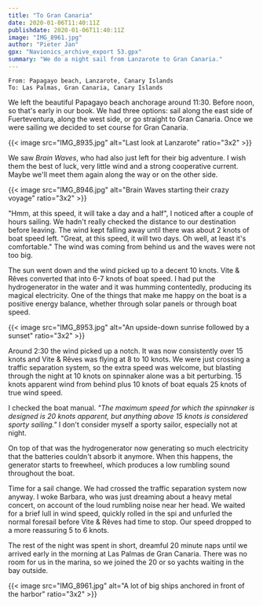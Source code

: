```yaml
---
title: "To Gran Canaria"
date: 2020-01-06T11:40:11Z
publishdate: 2020-01-06T11:40:11Z
image: "IMG_8961.jpg"
author: "Pieter Jan"
gpx: "Navionics_archive_export 53.gpx"
summary: "We do a night sail from Lanzarote to Gran Canaria."
---
```


`From: Papagayo beach, Lanzarote, Canary Islands`<br/>
`To: Las Palmas, Gran Canaria, Canary Islands`

We left the beautiful Papagayo beach anchorage around 11:30. Before noon, so that's early in our book. We had three options: sail along the east side of Fuerteventura, along the west side, or go straight to Gran Canaria. Once we were sailing we decided to set course for Gran Canaria.

{{< image src="IMG_8935.jpg" alt="Last look at Lanzarote" ratio="3x2" >}}

We saw _Brain Waves_, who had also just left for their big adventure. I wish them the best of luck, very little wind and a strong cooperative current. Maybe we'll meet them again along the way or on the other side.

{{< image src="IMG_8946.jpg" alt="Brain Waves starting their crazy voyage" ratio="3x2" >}}

"Hmm, at this speed, it will take a day and a half", I noticed after a couple of hours sailing. We hadn't really checked the distance to our destination before leaving. The wind kept falling away until there was about 2 knots of boat speed left. "Great, at this speed, it will two days. Oh well, at least it's comfortable." The wind was coming from behind us and the waves were not too big.

The sun went down and the wind picked up to a decent 10 knots. Vite & Rêves converted that into 6-7 knots of boat speed. I had put the hydrogenerator in the water and it was humming contentedly, producing its magical electricity. One of the things that make me happy on the boat is a positive energy balance, whether through solar panels or through boat speed.

{{< image src="IMG_8953.jpg" alt="An upside-down sunrise followed by a sunset" ratio="3x2" >}}

Around 2:30 the wind picked up a notch. It was now consistently over 15 knots and Vite & Rêves was flying at 8 to 10 knots. We were just crossing a traffic separation system, so the extra speed was welcome, but blasting through the night at 10 knots on spinnaker alone was a bit perturbing. 15 knots apparent wind from behind plus 10 knots of boat equals 25 knots of true wind speed.

I checked the boat manual. _"The maximum speed for which the spinnaker is designed is 20 knots apparent, but anything above 15 knots is considered sporty sailing."_ I don't consider myself a sporty sailor, especially not at night.

On top of that was the hydrogenerator now generating so much electricity that the batteries couldn't absorb it anymore. When this happens, the generator starts to freewheel, which produces a low rumbling sound throughout the boat.

Time for a sail change. We had crossed the traffic separation system now anyway. I woke Barbara, who was just dreaming about a heavy metal concert, on account of the loud rumbling noise near her head. We waited for a brief lull in wind speed, quickly rolled in the spi and unfurled the normal foresail before Vite & Rêves had time to stop. Our speed dropped to a more reassuring 5 to 6 knots.

The rest of the night was spent in short, dreamful 20 minute naps until we arrived early in the morning at Las Palmas de Gran Canaria. There was no room for us in the marina, so we joined the 20 or so yachts waiting in the bay outside.

{{< image src="IMG_8961.jpg" alt="A lot of big ships anchored in front of the harbor" ratio="3x2" >}}



